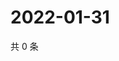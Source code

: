 # 2022-01-31

共 0 条

<!-- BEGIN WEIBO -->
<!-- 最后更新时间 Mon Jan 31 2022 08:48:08 GMT+0800 (China Standard Time) -->

<!-- END WEIBO -->
